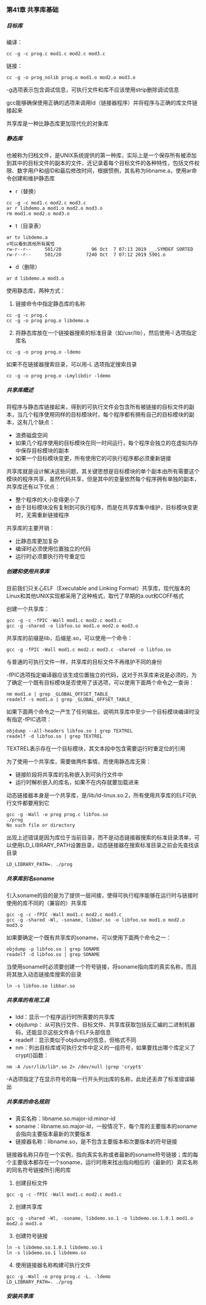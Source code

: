 ### 第41章 共享库基础

##### 目标库

编译：

```
cc -g -c prog.c mod1.c mod2.c mod3.c
```

链接：

```
cc -g -o prog_nolib prog.o mod1.o mod2.o mod3.o
```

-g选项表示包含调试信息，可执行文件和库不应该使用strip删除调试信息

gcc能够确保使用正确的选项来调用ld（链接器程序）并将程序与正确的库文件链接起来

共享库是一种比静态库更加现代化的对象库

##### 静态库

也被称为归档文件，是UNIX系统提供的第一种库，实际上是一个保存所有被添加到其中的目标文件的副本的文件，还记录着每个目标文件的各种特性，包括文件权限、数字用户和组ID和最后修改时间，根据惯例，其名称为libname.a，使用ar命令创建和维护静态库

* r（替换）

```
cc -g -c mod1.c mod2.c mod3.c
ar r libdemo.a mod1.o mod2.o mod3.o
rm mod1.o mod2.o mod3.o
```

* t（目录表）

```
ar tv libdemo.a
v可以看到其他所有属性
rw-r--r--     501/20           96 Oct  7 07:13 2019 __.SYMDEF SORTED
rw-r--r--     501/20         7240 Oct  7 07:12 2019 5901.o
```

* d（删除）

```
ar d libdemo.a mod3.o
```

使用静态库，两种方式：

1. 链接命令中指定静态库的名称

```
cc -g -c prog.c
cc -g -o prog prog.o libdemo.a
```

2. 将静态库放在一个链接器搜索的标准目录（如/usr/lib），然后使用-l 选项指定库名

```
cc -g -o prog prog.o -ldemo
```

如果不在链接器搜索目录，可以用-L 选项指定搜索目录

```
cc -g -o prog prog.o -Lmylibdir -ldemo
```

##### 共享库概述

将程序与静态库链接起来，得到的可执行文件会包含所有被链接的目标文件的副本，当几个程序使用同样的目标模块时，每个程序都有拥有自己的目标模块的副本，这有几个缺点：

* 浪费磁盘空间
* 如果几个程序使用的目标模块在同一时间运行，每个程序会独立的在虚拟内存中保存目标模块的副本
* 如果一个目标模块变更，所有使用它的可执行程序都必须重新链接

共享库就是设计解决这些问题，其关键思想是目标模块的单个副本由所有需要这个模块的程序共享，虽然代码共享，但是其中的变量依然每个程序拥有单独的副本，共享库还有以下优点：

* 整个程序的大小变得更小了
* 由于目标模块没有复制到可执行程序，而是在共享库集中维护，目标模块变更时，无需重新链接程序

共享库的主要开销：

* 比静态库更加复杂
* 编译时必须使用位置独立的代码
* 运行时必须要执行符号重定位

##### 创建和使用共享库

目前我们只关心ELF（Executable and Linking Format）共享库，现代版本的Linux和其他UNIX实现都采用了这种格式，取代了早期的a.out和COFF格式

创建一个共享库：

```
gcc -g -c -fPIC -Wall mod1.c mod2.c mod3.c
gcc -g -shared -o libfoo.so mod1.o mod2.o mod3.o
```

共享库的前缀是lib，后缀是.so，可以使用一个命令：

```
gcc -g -fPIC -Wall mod1.c mod2.c mod3.c -shared -o libfoo.so
```

与普通的可执行文件一样，共享库的目标文件不再维护不同的身份

-fPIC选项指定编译器应该生成位置独立的代码，这对于共享库来说是必须的，为了确定一个既有目标模块是否使用了该选项，可以使用下面两个命令之一查询：

```
nm mod1.o | grep _GLOBAL_OFFSET_TABLE_
readelf -s mod1.o | grep _GLOBAL_OFFSET_TABLE_
```

如果下面两个命令之一产生了任何输出，说明共享库中至少一个目标模块编译时没有指定-fPIC选项：

```
objdump --all-headers libfoo.so | grep TEXTREL
readelf -d libfoo.so | grep TEXTREL
```

TEXTREL表示存在一个目标模块，其文本段中包含需要运行时重定位的引用

为了使用一个共享库，需要做两件事情，而使用静态库无需：

* 链接阶段将共享库的名称嵌入到可执行文件中
* 运行时解析嵌入的库名，如果不在内存就要加载进来

动态链接器本身是一个共享库，是/lib/ld-linux.so.2，所有使用共享库的ELF可执行文件都要用到它

```
gcc -g -Wall -o prog prog.c libfoo.so
./prog
No such file or directory
```

出现上述错误是因为库位于当前目录，而不是动态链接器搜索的标准目录清单，可以使用LD_LIBRARY_PATH设置目录，动态链接器在搜索标准目录之前会先查找该目录

```
LD_LIBRARY_PATH=. ./prog
```

##### 共享库别名soname

引入soname的目的是为了提供一层间接，使得可执行程序能够在运行时与链接时使用的库不同的（兼容的）共享库

```
gcc -g -c -fPIC -Wall mod1.c mod2.c mod3.c
gcc -g -shared -Wl, -soname, libbar.so -o libfoo.so mod1.o mod2.o mod3.o
```

如果要确定一个既有共享库的soname，可以使用下面两个命令之一：

```
objdump -p libfoo.so | grep SONAME
readelf -d libfoo.so | grep SONAME
```

当使用soname时必须要创建一个符号链接，将soname指向库的真实名称，而且将其放入动态链接库搜索的目录

```
ln -s libfoo.so libbar.so
```

##### 共享库的有用工具

* ldd：显示一个程序运行时所需要的共享库
* objdump： 从可执行文件、目标文件、共享库获取包括反汇编的二进制机器码，还能显示这些文件各个ELF头部信息
* readelf：显示类似于objdump的信息，但格式不同
* nm：列出目标库或可执行文件中定义的一组符号，如果要找出哪个库定义了crypt()函数：

```
nm -A /usr/lib/lib*.so 2> /dev/null |grep 'crypt$'
```

-A选项指定了在显示符号的每一行开头列出库的名称，此处还丢弃了标准错误输出

##### 共享库的命名规则

* 真实名称：libname.so.major-id.minor-id
* soname：libname.so.major-id，一般情况下，每个库的主要版本的soname会指向主要版本最新的次要版本
* 链接器名称：libname.so，是不包含主要版本和次要版本的符号链接

链接器名称只存在一个实例，指向真实名称或者最新的soname符号链接；库的每个主要版本都存在一个soname，运行时用来找出指向相应的（最新的）真实名称的同名符号链接所引用的库

1. 创建目标文件

```
gcc -g -c -fPIC -Wall mod1.c mod2.c mod3.c
```

2. 创建共享库

```
gcc -g -shared -Wl, -soname, libdemo.so.1 -o libdemo.so.1.0.1 mod1.o mod2.o mod3.o
```

3. 创建符号链接

```
ln -s libdemo.so.1.0.1 libdemo.so.1
ln -s libdemo.so.1 libdemo.so
```

4. 使用链接器名称构建可执行文件

```
gcc -g -Wall -o prog prog.c -L. -ldemo
LD_LIBRARY_PATH=. ./prog
```

##### 安装共享库

